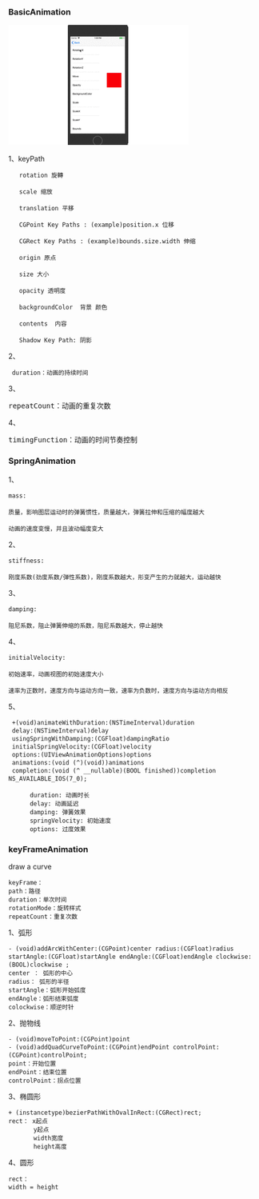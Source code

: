 ### BasicAnimation

![animation](./Animation.gif)

1、keyPath

       rotation 旋轉
    
       scale 缩放
     
       translation 平移
       
       CGPoint Key Paths : (example)position.x 位移
    
       CGRect Key Paths : (example)bounds.size.width 伸缩
    
       origin 原点
       
       size 大小
       
       opacity 透明度
       
       backgroundColor  背景 颜色
     
       contents  内容
       
       Shadow Key Path: 阴影
       
2、

     duration：动画的持续时间
     
     
3、
　　<pre>repeatCount：动画的重复次数</pre>

4、
　　<pre>timingFunction：动画的时间节奏控制</pre>
       
  
### SpringAnimation

1、

    mass:
 
    质量，影响图层运动时的弹簧惯性，质量越大，弹簧拉伸和压缩的幅度越大
 
    动画的速度变慢，并且波动幅度变大
2、 

    stiffness:
 
    刚度系数(劲度系数/弹性系数)，刚度系数越大，形变产生的力就越大，运动越快
3、
 
    damping:
 
    阻尼系数，阻止弹簧伸缩的系数，阻尼系数越大，停止越快
4、

    initialVelocity:
 
    初始速率，动画视图的初始速度大小

    速率为正数时，速度方向与运动方向一致，速率为负数时，速度方向与运动方向相反
5、

     +(void)animateWithDuration:(NSTimeInterval)duration 
     delay:(NSTimeInterval)delay 
     usingSpringWithDamping:(CGFloat)dampingRatio   
     initialSpringVelocity:(CGFloat)velocity 
     options:(UIViewAnimationOptions)options 
     animations:(void (^)(void))animations 
     completion:(void (^ __nullable)(BOOL finished))completion NS_AVAILABLE_IOS(7_0);
     
          duration: 动画时长
          delay: 动画延迟
          damping: 弹簧效果
          springVelocity: 初始速度
          options: 过度效果
          
          
### keyFrameAnimation

draw  a curve

    keyFrame：
    path：路径
    duration：单次时间
    rotationMode：旋转样式
    repeatCount：重复次数
   
1、弧形
 
    - (void)addArcWithCenter:(CGPoint)center radius:(CGFloat)radius startAngle:(CGFloat)startAngle endAngle:(CGFloat)endAngle clockwise:(BOOL)clockwise ;
    center ： 弧形的中心
    radius： 弧形的半径
    startAngle：弧形开始弧度
    endAngle：弧形结束弧度
    colockwise：顺逆时针
 
2、抛物线

    - (void)moveToPoint:(CGPoint)point
    - (void)addQuadCurveToPoint:(CGPoint)endPoint controlPoint:(CGPoint)controlPoint;
    point：开始位置
    endPoint：结束位置
    controlPoint：拐点位置
 
3、椭圆形
 
    + (instancetype)bezierPathWithOvalInRect:(CGRect)rect;
    rect： x起点
           y起点
           width宽度
           height高度
          
4、圆形

    rect：
    width = height
 
   
 